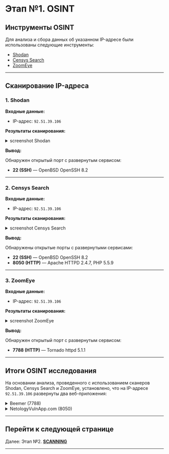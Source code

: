 # Этап №1. OSINT

## Инструменты OSINT

Для анализа и сбора данных об указанном IP-адресе были использованы следующие инструменты:
- [Shodan](https://www.shodan.io)
- [Censys Search](https://search.censys.io)
- [ZoomEye](https://www.zoomeye.ai)

---

## Сканирование IP-адреса

### 1. Shodan

**Входные данные:**
- IP-адрес: `92.51.39.106`

**Результаты сканирования:**  
<details>
<summary>screenshot Shodan</summary>
![](screenshots/OSINT/Shodan/shodan.png)
</details>

**Вывод:**  

Обнаружен открытый порт с развернутым сервисом:  
- **22 (SSH)** — OpenBSD OpenSSH 8.2

---

### 2. Censys Search

**Входные данные:**
- IP-адрес: `92.51.39.106`

**Результаты сканирования:**  
<details>
<summary>screenshot Censys Search</summary>
![](screenshots/OSINT/Censys/censys 1.png)
</details>

**Вывод:**

Обнаружены открытые порты с развернутыми сервисами:
- **22 (SSH)** — OpenBSD OpenSSH 8.2
- **8050 (HTTP)** — Apache HTTPD 2.4.7, PHP 5.5.9

---

### 3. ZoomEye

**Входные данные:**
- IP-адрес: `92.51.39.106`

**Результаты сканирования:**  
<details>
<summary>screenshot ZoomEye</summary>
![](screenshots/OSINT/ZoomEye/ZoomEye.png)
</details>

**Вывод:**

Обнаружен открытый порт с развернутым сервисом:
  - **7788 (HTTP)** — Tornado httpd 5.1.1

---

## Итоги OSINT исследования

На основании анализа, проведенного с использованием сканеров Shodan, Censys Search и ZoomEye, установлено, что на IP-адресе `92.51.39.106` развернуты два веб-приложения:

<details>
<summary>Beemer (7788)</summary>
![](pic/Shodan.png)
</details>

<details>
<summary>NetologyVulnApp.com (8050)</summary>
![](pic/Shodan.png)
</details>

---

## Перейти к следующей странице
 
Далее: Этап №2. [**SCANNING**](./SCANNING.md)

---
